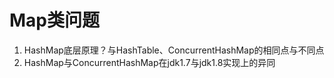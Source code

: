 # Map类问题

1. HashMap底层原理？与HashTable、ConcurrentHashMap的相同点与不同点
2. HashMap与ConcurrentHashMap在jdk1.7与jdk1.8实现上的异同